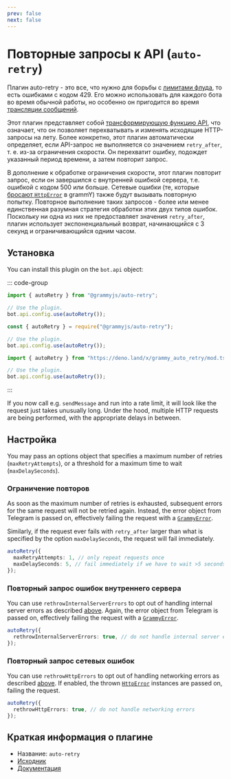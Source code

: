 ```yaml
---
prev: false
next: false
---
```


# Повторные запросы к API (`auto-retry`)

Плагин auto-retry - это все, что нужно для борьбы с [лимитами флуда](../advanced/flood), то есть ошибками с кодом 429.
Его можно использовать для каждого бота во время обычной работы, но особенно он пригодится во время [трансляции сообщений](../advanced/flood#как-транслировать-сообщения).

Этот плагин представляет собой [трансформирующую функцию API](../advanced/transformers), что означает, что он позволяет перехватывать и изменять исходящие HTTP-запросы на лету.
Более конкретно, этот плагин автоматически определяет, если API-запрос не выполняется со значением `retry_after`, т. е. из-за ограничения скорости.
Он перехватит ошибку, подождет указанный период времени, а затем повторит запрос.

В дополнение к обработке ограничения скорости, этот плагин повторит запрос, если он завершился с внутренней ошибкой сервера, т.е. ошибкой с кодом 500 или больше.
Сетевые ошибки (те, которые [бросают `HttpError`](../guide/errors#объект-httperror) в grammY) также будут вызывать повторную попытку.
Повторное выполнение таких запросов - более или менее единственная разумная стратегия обработки этих двух типов ошибок.
Поскольку ни одна из них не предоставляет значения `retry_after`, плагин использует экспоненциальный возврат, начинающийся с 3 секунд и ограничивающийся одним часом.

## Установка

You can install this plugin on the `bot.api` object:

::: code-group

```ts [TypeScript]
import { autoRetry } from "@grammyjs/auto-retry";

// Use the plugin.
bot.api.config.use(autoRetry());
```

```js [JavaScript]
const { autoRetry } = require("@grammyjs/auto-retry");

// Use the plugin.
bot.api.config.use(autoRetry());
```

```ts [Deno]
import { autoRetry } from "https://deno.land/x/grammy_auto_retry/mod.ts";

// Use the plugin.
bot.api.config.use(autoRetry());
```

:::

If you now call e.g. `sendMessage` and run into a rate limit, it will look like the request just takes unusually long.
Under the hood, multiple HTTP requests are being performed, with the appropriate delays in between.

## Настройка

You may pass an options object that specifies a maximum number of retries (`maxRetryAttempts`), or a threshold for a maximum time to wait (`maxDelaySeconds`).

### Ограничение повторов

As soon as the maximum number of retries is exhausted, subsequent errors for the same request will not be retried again.
Instead, the error object from Telegram is passed on, effectively failing the request with a [`GrammyError`](../guide/errors#the-grammyerror-object).

Similarly, if the request ever fails with `retry_after` larger than what is specified by the option `maxDelaySeconds`, the request will fail immediately.

```ts
autoRetry({
  maxRetryAttempts: 1, // only repeat requests once
  maxDelaySeconds: 5, // fail immediately if we have to wait >5 seconds
});
```

### Повторный запрос ошибок внутреннего сервера

You can use `rethrowInternalServerErrors` to opt out of handling internal server errors as described [above](#retry-api-requests-auto-retry).
Again, the error object from Telegram is passed on, effectively failing the request with a [`GrammyError`](../guide/errors#the-grammyerror-object).

```ts
autoRetry({
  rethrowInternalServerErrors: true, // do not handle internal server errors
});
```

### Повторный запрос сетевых ошибок

You can use `rethrowHttpErrors` to opt out of handling networking errors as described [above](#retry-api-requests-auto-retry).
If enabled, the thrown [`HttpError`](../guide/errors#the-httperror-object) instances are passed on, failing the request.

```ts
autoRetry({
  rethrowHttpErrors: true, // do not handle networking errors
});
```

## Краткая информация о плагине

- Название: `auto-retry`
- [Исходник](https://github.com/grammyjs/auto-retry)
- [Документация](/ref/auto-retry/)
